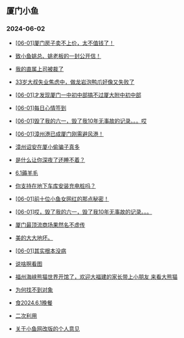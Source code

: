 ## 厦门小鱼 
### 2024-06-02

+ [[06-01]厦门房子卖不上价，太不值钱了！](http://bbs.xmfish.com/read-htm-tid-18198666.html)

+ [致小鱼姚总、姚老板的一封公开信！](http://bbs.xmfish.com/read-htm-tid-18198677.html)

+ [我的直属上司被裁了](http://bbs.xmfish.com/read-htm-tid-18198730.html)

+ [33岁大叔失业焦虑中，做龙岩泡鸭爪好像又失败了](http://bbs.xmfish.com/read-htm-tid-18198639.html)

+ [[06-01]才发现厦门一中初中部搞不过厦大附中初中部](http://bbs.xmfish.com/read-htm-tid-18198734.html)

+ [[06-01]每日心情签到](http://bbs.xmfish.com/read-htm-tid-18198638.html)

+ [[06-01]毁了我的六一，毁了我10年无事故的记录。。。哎](http://bbs.xmfish.com/read-htm-tid-18198660.html)

+ [[06-01]漳州港已成厦门刚需避风港！](http://bbs.xmfish.com/read-htm-tid-18198881.html)

+ [漳州诏安在厦小偷骗子真多](http://bbs.xmfish.com/read-htm-tid-18198646.html)

+ [是什么让你深夜了还睡不着？](http://bbs.xmfish.com/read-htm-tid-18198647.html)

+ [6.1薅羊毛](http://bbs.xmfish.com/read-htm-tid-18198690.html)

+ [你支持在地下车库安装充电桩吗？](http://bbs.xmfish.com/read-htm-tid-18198847.html)

+ [[06-01]前十位小鱼女网红的那点秘密！](http://bbs.xmfish.com/read-htm-tid-18198931.html)

+ [[06-01]哎，毁了我的六一，毁了我10年无事故的记录。。。](http://bbs.xmfish.com/read-htm-tid-18198658.html)

+ [厦门最顶流商场果然名不虚传](http://bbs.xmfish.com/read-htm-tid-18198969.html)

+ [美的大大地坏。](http://bbs.xmfish.com/read-htm-tid-18198862.html)

+ [[06-01]其实根本没病](http://bbs.xmfish.com/read-htm-tid-18198706.html)

+ [说啥啊看图](http://bbs.xmfish.com/read-htm-tid-18198907.html)

+ [福州海峡熊猫世界开馆了，欢迎大福建的家长带上小朋友 来看大熊猫](http://bbs.xmfish.com/read-htm-tid-18198839.html)

+ [为何找不到对象](http://bbs.xmfish.com/read-htm-tid-18198953.html)

+ [食2024.6.1晚餐](http://bbs.xmfish.com/read-htm-tid-18198944.html)

+ [二次利用](http://bbs.xmfish.com/read-htm-tid-18198743.html)

+ [关于小鱼网改版的个人意见](http://bbs.xmfish.com/read-htm-tid-18198941.html)

